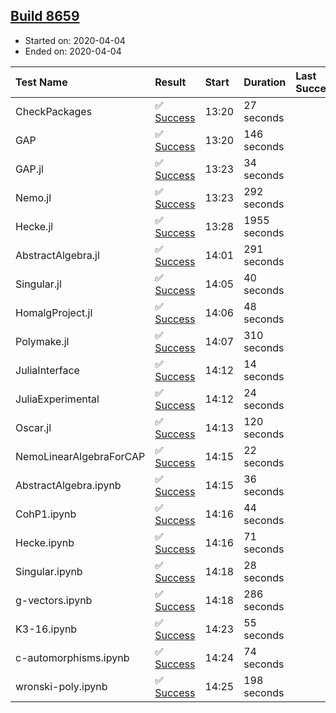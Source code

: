 ## [Build 8659](https://oscarci.mathematik.uni-kl.de/job/oscar/8659/)

* Started on: 2020-04-04
* Ended on: 2020-04-04

| Test Name    | Result | Start | Duration | Last Success | First Failure |
|:-------------|:-------|:------|:---------|:-------------|:--------------|
| CheckPackages | ✅ [Success](https://oscarci.mathematik.uni-kl.de/job/oscar/8659/artifact/logs/build-8659/CheckPackages.log) | 13:20 | 27 seconds |  |  |
| GAP | ✅ [Success](https://oscarci.mathematik.uni-kl.de/job/oscar/8659/artifact/logs/build-8659/GAP.log) | 13:20 | 146 seconds |  |  |
| GAP.jl | ✅ [Success](https://oscarci.mathematik.uni-kl.de/job/oscar/8659/artifact/logs/build-8659/GAP.jl.log) | 13:23 | 34 seconds |  |  |
| Nemo.jl | ✅ [Success](https://oscarci.mathematik.uni-kl.de/job/oscar/8659/artifact/logs/build-8659/Nemo.jl.log) | 13:23 | 292 seconds |  |  |
| Hecke.jl | ✅ [Success](https://oscarci.mathematik.uni-kl.de/job/oscar/8659/artifact/logs/build-8659/Hecke.jl.log) | 13:28 | 1955 seconds |  |  |
| AbstractAlgebra.jl | ✅ [Success](https://oscarci.mathematik.uni-kl.de/job/oscar/8659/artifact/logs/build-8659/AbstractAlgebra.jl.log) | 14:01 | 291 seconds |  |  |
| Singular.jl | ✅ [Success](https://oscarci.mathematik.uni-kl.de/job/oscar/8659/artifact/logs/build-8659/Singular.jl.log) | 14:05 | 40 seconds |  |  |
| HomalgProject.jl | ✅ [Success](https://oscarci.mathematik.uni-kl.de/job/oscar/8659/artifact/logs/build-8659/HomalgProject.jl.log) | 14:06 | 48 seconds |  |  |
| Polymake.jl | ✅ [Success](https://oscarci.mathematik.uni-kl.de/job/oscar/8659/artifact/logs/build-8659/Polymake.jl.log) | 14:07 | 310 seconds |  |  |
| JuliaInterface | ✅ [Success](https://oscarci.mathematik.uni-kl.de/job/oscar/8659/artifact/logs/build-8659/JuliaInterface.log) | 14:12 | 14 seconds |  |  |
| JuliaExperimental | ✅ [Success](https://oscarci.mathematik.uni-kl.de/job/oscar/8659/artifact/logs/build-8659/JuliaExperimental.log) | 14:12 | 24 seconds |  |  |
| Oscar.jl | ✅ [Success](https://oscarci.mathematik.uni-kl.de/job/oscar/8659/artifact/logs/build-8659/Oscar.jl.log) | 14:13 | 120 seconds |  |  |
| NemoLinearAlgebraForCAP | ✅ [Success](https://oscarci.mathematik.uni-kl.de/job/oscar/8659/artifact/logs/build-8659/NemoLinearAlgebraForCAP.log) | 14:15 | 22 seconds |  |  |
| AbstractAlgebra.ipynb | ✅ [Success](https://oscarci.mathematik.uni-kl.de/job/oscar/8659/artifact/logs/build-8659/AbstractAlgebra.ipynb.log) | 14:15 | 36 seconds |  |  |
| CohP1.ipynb | ✅ [Success](https://oscarci.mathematik.uni-kl.de/job/oscar/8659/artifact/logs/build-8659/CohP1.ipynb.log) | 14:16 | 44 seconds |  |  |
| Hecke.ipynb | ✅ [Success](https://oscarci.mathematik.uni-kl.de/job/oscar/8659/artifact/logs/build-8659/Hecke.ipynb.log) | 14:16 | 71 seconds |  |  |
| Singular.ipynb | ✅ [Success](https://oscarci.mathematik.uni-kl.de/job/oscar/8659/artifact/logs/build-8659/Singular.ipynb.log) | 14:18 | 28 seconds |  |  |
| g-vectors.ipynb | ✅ [Success](https://oscarci.mathematik.uni-kl.de/job/oscar/8659/artifact/logs/build-8659/g-vectors.ipynb.log) | 14:18 | 286 seconds |  |  |
| K3-16.ipynb | ✅ [Success](https://oscarci.mathematik.uni-kl.de/job/oscar/8659/artifact/logs/build-8659/K3-16.ipynb.log) | 14:23 | 55 seconds |  |  |
| c-automorphisms.ipynb | ✅ [Success](https://oscarci.mathematik.uni-kl.de/job/oscar/8659/artifact/logs/build-8659/c-automorphisms.ipynb.log) | 14:24 | 74 seconds |  |  |
| wronski-poly.ipynb | ✅ [Success](https://oscarci.mathematik.uni-kl.de/job/oscar/8659/artifact/logs/build-8659/wronski-poly.ipynb.log) | 14:25 | 198 seconds |  |  |
